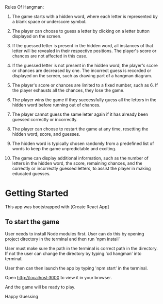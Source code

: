 Rules Of Hangman:
1. The game starts with a hidden word, where each letter is represented by a blank space or underscore symbol.

2. The player can choose to guess a letter by clicking on a letter button displayed on the screen.

3. If the guessed letter is present in the hidden word, all instances of that letter will be revealed in their respective positions. The player's score or chances are not affected in this case.

4. If the guessed letter is not present in the hidden word, the player's score or chances are decreased by one. The incorrect guess is recorded or displayed on the screen, such as drawing part of a hangman diagram.

5. The player's score or chances are limited to a fixed number, such as 6. If the player exhausts all the chances, they lose the game.

6. The player wins the game if they successfully guess all the letters in the hidden word before running out of chances.

7. The player cannot guess the same letter again if it has already been guessed correctly or incorrectly.

8. The player can choose to restart the game at any time, resetting the hidden word, score, and guesses.

9. The hidden word is typically chosen randomly from a predefined list of words to keep the game unpredictable and exciting.

10. The game can display additional information, such as the number of letters in the hidden word, the score, remaining chances, and the correctly or incorrectly guessed letters, to assist the player in making educated guesses.

# Getting Started

This app was bootstrapped with [Create React App]

## To start the game 

User needs to install Node modules first. User can do this by opening project directory in the terminal and then run 'npm install'

User must make sure the path in the terminal is correct path in the directory. If not the user can change the directory by typing 'cd hangman' into terminal. 

User then can then launch the app by typing 'npm start' in the terminal. 

Open [http://localhost:3000](http://localhost:3000) to view it in your browser.

And the game will be ready to play.

Happy Guessing

